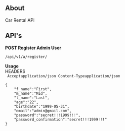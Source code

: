 ## About
Car Rental API

## API's

**POST Register Admin User**
```
/api/v1/a/register/
```
**Usage**\
HEADERS\
`
Acceptapplication/json
Content-Typeapplication/json`
```
{
	"f_name":"First",
	"m_name":"Mid",
	"l_name":"Last",
	"age":"22",
	"birthdate":"1999-05-31",
	"email":"admin@gmail.com",	
	"password":"secret!!!1999!!!",
	"password_confirmation":"secret!!!1999!!!"
}
```
